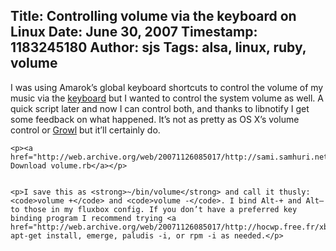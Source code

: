 Title: Controlling volume via the keyboard on Linux
Date: June 30, 2007
Timestamp: 1183245180
Author: sjs
Tags: alsa, linux, ruby, volume
----

<p>I was using Amarok’s global keyboard shortcuts to control the volume of my music via the <a href="http://web.archive.org/web/20071126085017/http://pfuca-store.stores.yahoo.net/haphackeylit1.html">keyboard</a> but I wanted to control the system volume as well. A quick script later and now I can control both, and thanks to libnotify I get some feedback on what happened. It’s not as pretty as <span class="caps">OS X</span>’s volume control or <a href="http://web.archive.org/web/20071126085017/http://growl.info/">Growl</a> but it’ll certainly do.</p>


	<p><a href="http://web.archive.org/web/20071126085017/http://sami.samhuri.net/assets/2007/7/1/volume.rb">↓ Download volume.rb</a></p>


	<p>I save this as <strong>~/bin/volume</strong> and call it thusly: <code>volume +</code> and <code>volume -</code>. I bind Alt-+ and Alt—to those in my fluxbox config. If you don’t have a preferred key binding program I recommend trying <a href="http://web.archive.org/web/20071126085017/http://hocwp.free.fr/xbindkeys/xbindkeys.html">xbindkeys</a>. apt-get install, emerge, paludis -i, or rpm -i as needed.</p>
